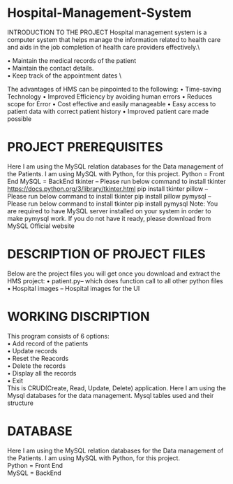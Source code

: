 # Hospital-Management-System
INTRODUCTION TO THE PROJECT
Hospital management system is a computer system that helps manage the information related to health care and aids in the job completion of health care providers effectively.\ 

•	Maintain the medical records of the patient \
•	Maintain the contact details. \
•	Keep track of the appointment dates \

The advantages of HMS can be pinpointed to the following:
•	Time-saving Technology
•	Improved Efficiency by avoiding human errors
•	Reduces scope for Error
•	Cost effective and easily manageable
•	Easy access to patient data with correct patient history
•	Improved patient care made possible


# PROJECT PREREQUISITES
Here I am using the MySQL relation databases for the Data management of the Patients.
I am using MySQL with Python, for this project.
Python = Front End
MySQL = BackEnd
tkinter – Please run below command to install tkinter
https://docs.python.org/3/library/tkinter.html
pip install tkinter
pillow – Please run below command to install tkinter
pip install pillow
pymysql – Please run below command to install tkinter
pip install pymysql
Note: You are required to have MySQL server installed on your system in order to make pymysql work. If you do not have it ready, please download from MySQL Official website

# DESCRIPTION OF PROJECT FILES
Below are the project files you will get once you download and extract the HMS project:
•	patient.py– which does function call to all other python files
•	Hospital images – Hospital images for the UI

# WORKING DISCRIPTION
This program consists of 6 options: \
•	Add record of the patients \
•	Update records \
•	Reset the Reacords \
•	Delete the records \
•	Display all the records \
•	Exit \
This is CRUD(Create, Read, Update, Delete) application.
Here I am using the Mysql databases for the data management.
Mysql tables used and their structure
# DATABASE
Here I am using the MySQL relation databases for the Data management of the Patients.
I am using MySQL with Python, for this project. \
Python = Front End \
MySQL = BackEnd 
